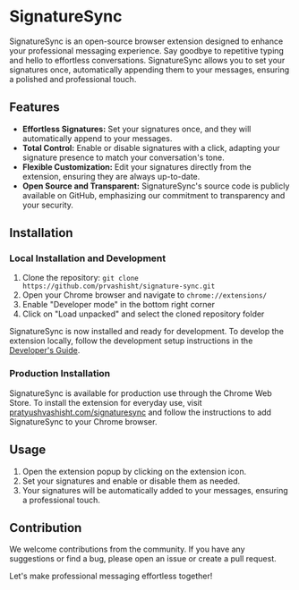# SignatureSync

SignatureSync is an open-source browser extension designed to enhance your professional messaging experience. Say goodbye to repetitive typing and hello to effortless conversations. SignatureSync allows you to set your signatures once, automatically appending them to your messages, ensuring a polished and professional touch.

## Features

- **Effortless Signatures:** Set your signatures once, and they will automatically append to your messages.
- **Total Control:** Enable or disable signatures with a click, adapting your signature presence to match your conversation's tone.
- **Flexible Customization:** Edit your signatures directly from the extension, ensuring they are always up-to-date.
- **Open Source and Transparent:** SignatureSync's source code is publicly available on GitHub, emphasizing our commitment to transparency and your security.

## Installation

### Local Installation and Development

1. Clone the repository: `git clone https://github.com/prvashisht/signature-sync.git`
2. Open your Chrome browser and navigate to `chrome://extensions/`
3. Enable "Developer mode" in the bottom right corner
4. Click on "Load unpacked" and select the cloned repository folder

SignatureSync is now installed and ready for development. To develop the extension locally, follow the development setup instructions in the [Developer's Guide](./DEVELOPER_GUIDE.md#making-changes).

### Production Installation

SignatureSync is available for production use through the Chrome Web Store. To install the extension for everyday use, visit [pratyushvashisht.com/signaturesync](https://pratyushvashisht.com/signaturesync) and follow the instructions to add SignatureSync to your Chrome browser.

## Usage

1. Open the extension popup by clicking on the extension icon.
2. Set your signatures and enable or disable them as needed.
3. Your signatures will be automatically added to your messages, ensuring a professional touch.

## Contribution

We welcome contributions from the community. If you have any suggestions or find a bug, please open an issue or create a pull request.

Let's make professional messaging effortless together!
